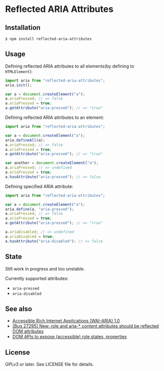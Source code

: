 Reflected ARIA Attributes
=========================

Installation
------------

    $ npm install reflected-aria-attributes

Usage
-----

Defining reflected ARIA attributes to all elements(by defining to `HTMLElement`):

```javascript
import aria from "reflected-aria-attributes";
aria.init();

var a = document.createElement("a");
a.ariaPressed; // => false
a.ariaPressed = true;
a.getAttribute("aria-pressed"); // => "true"
```

Defining reflected ARIA attributes to an element:

```javascript
import aria from "reflected-aria-attributes";

var a = document.createElement("a");
aria.defineAll(a);
a.ariaPressed; // => false
a.ariaPressed = true;
a.getAttribute("aria-pressed"); // => "true"

var another = document.createElement("a");
a.ariaPressed; // => undefined
a.ariaPressed = true;
a.hasAttribute("aria-pressed"); // => false
```

Defining specified ARIA attribute:

```javascript
import aria from "reflected-aria-attributes";

var a = document.createElement("a");
aria.define(a, "aria-pressed");
a.ariaPressed; // => false
a.ariaPressed = true;
a.getAttribute("aria-pressed"); // => "true"

a.ariaDisabled; // => undefined
a.ariaDisabled = true;
a.hasAttribute("aria-disabled"); // => false
```

State
-----

Still work in progress and too unstable.

Currently supported attributes:

* `aria-pressed`
* `aria-disabled`

See also
--------

* [Accessible Rich Internet Applications (WAI-ARIA) 1.0](http://www.w3.org/TR/wai-aria/)
* [[Bug 27295] New: role and aria-* content attributes should be reflected DOM attributes](https://lists.w3.org/Archives/Public/public-html-admin/2014Nov/0032.html)
* [DOM APIs to expose (accessible) role,states, properties](http://discourse.specifiction.org/t/dom-apis-to-expose-accessible-role-states-properties/693)

License
-------

GPLv3 or later. See LICENSE file for details.
